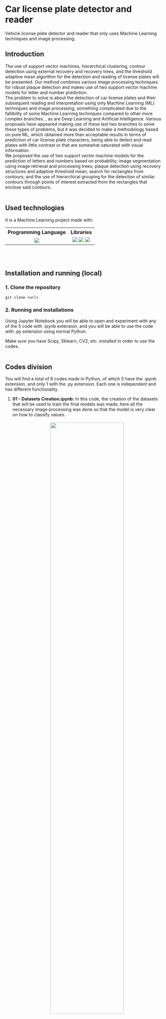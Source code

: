 <h1><b>Car license plate detector and reader</b></h1>

Vehicle license plate detector and reader that only uses Machine Learning techniques and image processing.<br>

<h2><b>Introduction</b></h2>

The use of support vector machines, hierarchical clustering, contour detection using external recovery and recovery trees, and the threshold adaptive mean algorithm for the detection and reading of license plates will be presented. Our method combines various image processing techniques for robust plaque detection and makes use of two support vector machine models for letter and number prediction.<br>
The problem to solve is about the detection of car license plates and their subsequent reading and interpretation using only Machine Learning (ML) techniques and image processing, something complicated due to the fallibility of some Machine Learning techniques compared to other more complex branches. , as are Deep Learning and Artificial Intelligence. Various proposals have appeared making use of these last two branches to solve these types of problems, but it was decided to make a methodology based on pure ML, which obtained more than acceptable results in terms of prediction of car license plate characters, being able to detect and read plates with little contrast or that are somewhat saturated with visual information.<br>
We proposed the use of two support vector machine models for the prediction of letters and numbers based on probability; image segmentation using image retrieval and processing trees; plaque detection using recovery structures and adaptive threshold mean; search for rectangles from contours; and the use of hierarchical grouping for the detection of similar contours through points of interest extracted from the rectangles that enclose said contours.<br><br>

<h2><b>Used technologies</b></h2>

It is a Machine Learning project made with:

<table align="center">
    <tr>
        <th align="center" style="text-align: center">
            Programming Language
        </th>
        <th align="center" style="text-align: center">
            Libraries
        </th>
    </tr>
    <tr>
        <td align="center">
            <img src="https://img.shields.io/badge/python-blue.svg?style=for-the-badge&logo=python&logoColor=white">
        </td>
        <td align="center">
            <img src="https://img.shields.io/badge/sklearn-c1ae32.svg?style=for-the-badge">
            <img src="https://img.shields.io/badge/scipy-white.svg?style=for-the-badge&logo=scipy&logoColor=071a68">
            <img src="https://img.shields.io/badge/cv2-ab33c6.svg?style=for-the-badge">
        </td>
    </tr>
</table>
<br><br>

<!-- <h2><b>Demo (not available yet)</b></h2>

Currently there is no live visualization, since it is planned to migrate the database to MongoDB and make a modification to the Front-End to improve the view, which is currently very basic. As well as switching from JavaScript to TypeScript.
<br><br> -->

<h2><b>Installation and running (local)</b></h2>

### 1. Clone the repository
```
git clone <url>
```

### 2. Running and installations
Using Jupyter Notebook you will be able to open and experiment with any of the 5 code with .ipynb extension, and you will be able to use the code with .py extension using normal Python.

Make sure you have Scipy, Sklearn, CV2, etc. installed in order to use the codes.
<br><br>

<h2><b>Codes division</b></h2>

You will find a total of 6 codes made in Python, of which 5 have the .ipynb extension, and only 1 with the .py extension. Each one is independent and has different functionality.

<ol>
    <li>
        <b>01 - Datasets Creation.ipynb:</b>
        In this code, the creation of the datasets that will be used to train the final models was made, here all the necessary image processing was done so that the model is very clear on how to classify values.<br><br>
        <div align="center">
            <img width="70%" src="https://github.com/ASASauqui/Car-license-plate-detector-and-reader/blob/main/Readme%20Images/codes_images/1.png?raw=true" />
            <p>Dataset information in .csv.</p>
        </div><br>
    </li>
    <li>
        <b>02 - Models Creation.ipynb</b> In this code, the creation of the support vector machine models was carried out.<br><br>
        <div align="center">
            <img width="50%" src="https://github.com/ASASauqui/Car-license-plate-detector-and-reader/blob/main/Readme%20Images/codes_images/2.png?raw=true" />
            <p>Model files.</p>
        </div><br>
    </li>
    <li>
        <b>03 - Methodology - Experiments (Only Car Plate).ipynb</b> In this code, the methodology for the detection and reading of automobile license plates was applied when only an image of the license plate is given, without the car.<br><br>
        <div align="center">
            <img width="40%" src="https://github.com/ASASauqui/Car-license-plate-detector-and-reader/blob/main/Readme%20Images/codes_images/3.png?raw=true" />
            <p>Detection and reading of important components.</p>
        </div><br>
    </li>
    <li>
        <b>04 - Methodology - Experiments (Car with Plate).ipynb</b> In this code, the methodology for the detection and reading of car license plates was applied when an image of a car with its license plate is delivered.<br><br>
        <div align="center">
            <img width="40%" src="https://github.com/ASASauqui/Car-license-plate-detector-and-reader/blob/main/Readme%20Images/codes_images/4.png?raw=true" />
            <p>Detection and reading of important components in a car plate with car.</p>
        </div><br>
    </li>
    <li>
        <b>05 - Methodology - Plate detection on video.py</b> In this code, the methodology for the detection and reading of car license plates was applied, but in real time, through a video that was provided. It usually goes slow.
    </li>
    <li>
        <b>Random experiments.ipynb</b> This code was the mother code, from here the others arose, since many of the experiments necessary for the methodology to work were carried out in it. It doesn't have any logic, they are just tests and tests, but we decided to leave it here because it was the beginning of everything.
    </li>
</ol>
<br><br>

<h2><b>Folders division</b></h2>

The 5 folders that you will be able to see in the project store: training and experimentation images, explanatory documents in a professional manner, and Support Vector Classifier (SVC) models created for the identification of letters and numbers.

<ol>
    <li>
        <b>Experiments datasets:</b> Inside this folder are images that were experimented with once the project was finished. They are images of car license plates, either in a car or individually, they were used in order to test the efficiency of the proposed methodology and verify that it works optimally.
    </li>
    <li>
        <b>Explanation document:</b> Inside this folder is an IEEE manuscript, which explains in a concrete way how this methodology for plate detection was created. If you want to know more about the Machine Learning techniques used, the creation of models, results, etc., read this manuscript.
    </li>
    <li>
        <b>Image datasets:</b> Inside this folder you will see that there are 4 folders that contain thousands of images of letters and numbers, they are all the images used for the creation of the final datasets for the identification of the letters and numbers of the car plates. Each of these images underwent image processing to improve the identification of values in the model.
    </li>
    <li>
        <b>Letters and numbers datasets:</b> Inside this folder there are several .csv files, which have the information of all the images of numbers and letters that went through an improvement process for their greater identification in a model. These are the datasets that the letter and number models were fed with.
    </li>
    <li>
        <b>Models:</b> Here you simply find the finished templates ready to use for number and letter identification.
    </li>
</ol>
<br><br>

<h2><b>Methodology</b></h2>

Below is a full explanation of the methodology used.

<h3><b>1. Preparation of datasets and models for the prediction of letters and numbers</b></h3>
<ul>
    <li>
        <b>A. Datasets</b><br>
        First, two datasets were obtained: one of 26,400 images of letters of the English alphabet, and another of 10,100 images of numbers. But, for the application of our proposal, it was decided to apply an image processing to these datasets, since each image contained too much excess space that would affect the quality of the models' predictions. Image processing for the datasets consisted of: converting the image to grayscale; then apply an Otsu threshold to be able to binarize the image and distinguish the objects in a better way; search for contours within the image using external retrieval for the detection of the largest block of pixels (which in this case is the specific character in the image); search for the largest rectangle in the image (in case there is some kind of unwanted segmentation); Up to this point, all this was done to only identify the character that matters to us within the image and crop it to eliminate the excess space from it. Once the new cropped image is obtained, it must be resized to 28x28 pixels; apply grayscale again (since the cropped image was obtained directly from the image without processing); apply Gaussian blur to correct blemishes within the image; and, finally, reapplying an Otsu thresholding to obtain only black or white values in the image pixel matrix (0 or 255).<br><br>
        <div align="center">
            <img width="60%" src="https://github.com/ASASauqui/Car-license-plate-detector-and-reader/blob/main/Readme%20Images/methodology/methodology_1.png?raw=true" />
            <p>Image of the letter 'A' after going through image processing.</p>
        </div><br>
        Once the appropriate image processing has been applied, the image was converted to a single dimension, these values will be our 'x' in the training of our model, and the 'y' will be the ASCII code of said character. Therefore, this ASCII code must be added to the end of the new one-dimensional vector created earlier. Each image is added to a list, whether it is a letter or a number, here there is a division, because there will be a model exclusively for letters and another for numbers. Each of these two lists were randomized in position to obtain scrambled samples; each list was converted into a Dataframe and exported as a “.csv” file.<br>
        In this way, two datasets have been created, one exclusively for letters and the other for numbers.<br>
        These datasets will be useful for training our models for character prediction.
    </li>
    <li>
        <b>B. Support Vector Machine Models</b><br>
        It was intended to use multinomial logistic regression models or support vector machine models for character prediction, since these are dedicated to classifying elements of different classes in a vector space, but in the end the use of multinomial models was chosen. support vector machines for obtaining better accuracy and R2 results. In the case of the model for the letters, an accuracy of 0.908 and an R2 of 0.844 were obtained; and in the case of the number model, an accuracy of 0.949 and an R2 of 0.872, while the results of the logistic regression models maintained lower values than those previously presented. Support vector machine models, based on these statistical metrics, revealed that their predictions are good and maintain a “actual values-predictions” relationship close to the form of the function y=x.<br>
        As already mentioned in the previous section, two models were created, one exclusively for letters and the other for numbers, this to obtain better discernments between characters of the same species (letters or numbers), and to be able to make comparisons between similar characters and reduce the margin of error of prediction between them. For the creation of each model, the information of said datasets was segmented into 'x' and 'y', where 'x' are the binarized values of each image, and 'y' is the ASCII value that corresponds to said image. These values were entered into the support vector machine model to train it and later the model was exported to use it in the methodology for reading car license plates.
    </li>
</ul>

<h3><b>2. Plate detection</b></h3>
<ul>
    <li>
        This is the first part of the methodology for capturing and reading plaques, plaque detection; For this, the following methodology was carried out.<br>
        You need a frame or an image where a car appears that contains some type of visible license plate. To extract the plate from it, various image processes will be applied to the image to obtain important information that helps its identification.<br>
        First, the image is converted to grayscale; followed by the application of a bilateral filter, for the elimination of image noise and its smoothing; after this, a Gaussian blur was added to correct imperfections within the image; and once the pertinent corrections were applied, the threshold adaptive average algorithm was included, which detects important information of the image in the form of edges.<br>
        Once the edges were located, a contour search was applied using the list recovery technique (it shows all possible contours); These contours are ordered from largest to smallest according to their area and only the 25 largest contours are chosen to eliminate unnecessary ones.<br>
        For each contour, its area is drawn and it is enclosed in a rectangle for its detection. The perimeter of the original contour is calculated to approximate the shape of its figure, here the objective is to find figures that have 4 vertices (whether rectangles or squares), therefore, if the approximate figure contains only 4 vertices, and if the area of said figure is less than or equal to 50% of the area of the original figure, and if its aspect ratio is greater than or equal to 1.7 and less than or equal to 5 (aspect ratio that license plates usually have), then it will be considered that said rectangle contains a license plate, and the sector of said rectangle will be extracted from the original image to obtain the license plate and frame it.<br><br>
        <div align="center">
            <img width="60%" src="https://github.com/ASASauqui/Car-license-plate-detector-and-reader/blob/main/Readme%20Images/methodology/methodology_2.png?raw=true" />
            <p>Plate detection algorithm framing the car plate in red.</p>
        </div><br>
    </li>
</ul>

<h3><b>3. Plate reading</b></h3>

Once the license plate has been identified and its image has been obtained, it can be read to find out what its serial code is.

<ul>
    <li>
        <b>A. Models importation</b><br>
        For plate reading it is important to import the models previously created for the prediction of letters and numbers.
    </li>
    <li>
        <b>B. Image processing</b><br>
        Again, the essential step in any image information reading process is image processing. The plate image will be converted to grayscale, a Gaussian blur will be applied to remove imperfections from said image and finally an Otsu thresholding to be able to binarize the image and distinguish the objects within it in a better way.<br><br>
        <div align="center">
            <img width="60%" src="https://github.com/ASASauqui/Car-license-plate-detector-and-reader/blob/main/Readme%20Images/methodology/methodology_3.png?raw=true" />
            <p>Car license plate after image processing.</p>
        </div><br>
    </li>
    <li>
        <b>C. Obtaining important components</b><br>
        Having the image processed in an ideal way, we will proceed to search for contours using the recovery tree technique to obtain all the contours of the image; and a rectangle will be added to these contours that covers them in the best possible way.<br>
        The problem now is that there are too many rectangles for having obtained all the rectangles in the image, so the next task is to reduce the number of rectangles considerably, eliminating those that are not greater than or equal in width to 2% of the width of the image. original image and not less than or equal to 30% width of the original image; and at the same time, they must comply with being greater than or equal to 30% of the height of the original image and being less than or equal to 80% of the height of the original image. In this way, up to 95% of the rectangles initially obtained are usually eliminated (since there are usually dozens of rectangles the size of a single pixel) and only those that have a thin shape in width and have an elongated height remain, basically , the figure that letters and numbers usually have on a car plate.<br>
        Those rectangles that managed to meet the desired specifications, the image contained within them is extracted from the original image and resized to 28x28 pixels (the size of the images that our models accept). These images and rectangles are saved in variables for later use in some remaining procedures.<br><br>
        <div align="center">
            <img width="50%" src="https://github.com/ASASauqui/Car-license-plate-detector-and-reader/blob/main/Readme%20Images/methodology/methodology_4.png?raw=true" />
            <p>Rectangles that met the specifications.</p>
        </div><br>
    </li>
    <li>
        <b>D. Obtaining points of interest from rectangles</b><br>
        This step is extremely important for the identification of the correct rectangles (by correct we refer to those rectangles that contain a letter or number and that belong to the serial code of the plate).<br>
        It was decided that each rectangle would have 3 points that are of interest to us for the identification of those that are suitable, which are: the 'y' coordinate of the point of origin of the rectangle (the vertex of the upper left side); y-coordinate of the vertex below the point of origin (the vertex of the lower left side of the rectangle); and finally the height of the rectangle. These points are of great interest, since normally the numbers and letters that are part of the plate serial code tend to have the same height and are usually aligned horizontally in a straight line, so those that meet these similarities have high probabilities of being part of the characters that make up the serial code.<br>
        The points of interest of each rectangle were saved in a list and the values were normalized, this because, depending on the image, there may be more or fewer pixels, it will not always be the same; This ensures that, regardless of the number of pixels that exist, there are "relative" values.
    </li>
    <li>
        <b>E. Obtaining suitable components</b><br>
        In this part, those images that are part of the plate serial number will be extracted with the help of points of interest. The points of interest will be subjected to a hierarchical grouping using the "Ward" variance minimization algorithm, and thanks to the fact that the values of the points of interest are normalized, we can determine that these points will always vary by a distance between 0 and 1. , where 0.15 is the appropriate distance where usually all the members belonging to the serial code of the board form a single cluster together.<br><br>
        <div align="center">
            <img width="60%" src="https://github.com/ASASauqui/Car-license-plate-detector-and-reader/blob/main/Readme%20Images/methodology/methodology_5.png?raw=true" />
            <p>Hierarchical clustering dendrogram showing that all points of interest in the rectangles of each image, in this example, lie within the distance of 0.15.</p>
        </div><br>
        The next thing is to find the cluster that contains the largest number of elements, since this is the one that ensures that all its points of interest are relatively similar and because normally a license plate usually has between 4 and 9 characters, and with all the restrictions placed previously, the remaining images and rectangles have decreased too much, for this reason, the group that turns out to contain the greatest number of elements at this separation distance, has the highest probability of being the correct one, since it is too much of a coincidence than at a distance less than or equal to 0.15, there are very similar elements that form a large group and that are not the characters that make up the plate serial code.<br>
        Once the largest cluster is obtained, we choose the images belonging to said cluster and discard those that are not part of it; In this way, we can say that we already have, to a certain extent, the appropriate components.<br><br>
        <div align="center">
            <img width="50%" src="https://github.com/ASASauqui/Car-license-plate-detector-and-reader/blob/main/Readme%20Images/methodology/methodology_6.png?raw=true" />
            <p>Images within the largest cluster that belong to the vehicle's license plate serial code.</p>
        </div><br>
    </li>
    <li>
        <b>F. Image ordering</b><br>
        The order of the images that we have does not correspond to the actual order in which they are found on the plate, they are usually randomized, therefore, to find the appropriate order, we order the images from smallest to largest according to their 'x' coordinate of the point of origin (vertex of the upper left side of the rectangle of the image), in this simple way, we managed to put the images in the correct order.<br><br>
        <div align="center">
            <img width="50%" src="https://github.com/ASASauqui/Car-license-plate-detector-and-reader/blob/main/Readme%20Images/methodology/methodology_7.png?raw=true" />
            <p>Images ordered correctly.</p>
        </div><br>
    </li>
    <li>
        <b>G. Component Image Processing</b><br>
        Again, image processing must be applied to each image of the obtained components (which contain a character from the board). The previously used image filters are applied: conversion to grayscale; Gaussian blur; and here the difference is that we create two images based on it: to one we apply Otsu's binary thresholding, and to another the same, but being the inverse binarization; this was intended to cope with whatever color type the plate uses. In later processes it will be decided which binarization is correct.<br>
        These two new images created based on each image that is contained, should be saved, since they are useful for the next step.
    </li>
    <li>
        <b>H. Character predictions based on probability</b><br>
        Now, we will proceed to predict which character is most likely to be the one that contains the image. This process must be carried out for each of the two images obtained for each image of the components, that is, it must be applied separately for the binarization images and for the inverse binarization images.<br>
        First, the image matrix must be resized in a single dimension (thinning), and using the two models we have for the prediction of letters and numbers, we input said linear vector to both models to obtain their predictions, both in letters and numbers. in numbers. From the probability results in both cases, the value of the highest probability produced by each model is obtained, and depending on which probability is greater, it will be discerned whether it is a letter or a number. But in the event that the probability that it is a number is greater than the probability that it is a letter, it should be taken into account that the probability that it is a letter is not greater than or equal to 97%, since if it is it is, it means that it has more possibilities of being a letter, since the model that was trained exclusively with letters contains 26 classes (letters of the English alphabet) against the 10 classes that were used in the number model (numbers of the alphabet). 0 to 9), so if the probability of it being a letter is greater than or equal to 97%, it's too much of a coincidence that you've returned such a high probability having so many classes in your vector array. And if, otherwise, it is not true that the probability that it is a letter exceeds or is equal to 97%, then it will definitely be taken that it is a number.<br>
        In this way, it was obtained which character is suitable for both the binarized image and the inversely binarized image.
    </li>
    <li>
        <b>I. Decide the correct binarization</b><br>
        In this section, it will be decided which of the two types of binarization is the ideal one.<br>
        Up to this point, there should be 2N number of images, where N is the number of original images that make up the serial code of the board; N are binarized, and the other N of 2N are inversely binarized. A summation of the probabilities of each image must be made and check which summation is greater; the sum that turns out to be greater should be the correct binarization method, since it was the closest to having accurate predictions, contrary to the other one that, having the values inverted, tended to predict non-existent characters and hence its low probabilities.<br>
        Once the proper binarization has been determined, we discard the other images and data, leaving only the ones that should be.
    </li>
    <li>
        <b>J. Discard images for low probability</b><br>
        Once the correct characters of the images belonging to the serial code of the car plate are obtained, a check must be made that the probability that it is said character is greater than or equal to 40%, this for each character. 40% was chosen to give a considerable margin of error, since we want the model to be robust, and, in these models, having less than 50% of that character does not mean that it is a bad prediction, more well indicates that it may be that character because there are enough matches, but it is not entirely clear.<br>
        Those characters that do not meet 40% of being the character they claim to be will be discarded, since it is probably an intrusive image that met the other requirements of the restrictions that were imposed.<br>
        So far, you should have what are possibly the correct characters that are in the serial code of the board.
    </li>
    <li>
        <b>K. Form the chain</b><br>
        Finally, it is enough to concatenate the resulting characters and deliver a single "string" type variable to the plate detector so that it can place it as the plate identifier.<br><br>
        <div align="center">
            <img width="50%" src="https://github.com/ASASauqui/Car-license-plate-detector-and-reader/blob/main/Readme%20Images/methodology/methodology_8.png?raw=true" />
            <p>Completed plate prediction.</p>
        </div><br>
    </li>
</ul>

<h2><b>4. Results</b></h2>

As previously mentioned, the results of the models used for the detection of letters and numbers were very good, having, in the case of the model for letters, an accuracy of 0.908 and an R2 of 0.844; and, in the case of the number model, an accuracy of 0.949 and an R2 of 0.872.<br>
The results delivered by the proposed methodology, in general, were very good, being able to read plates that have a weak contrast or that have different colors, it is even capable of doing its work on plates with a bit of unnecessary saturation.<br>
In general, from an exclusive dataset to verify the effectiveness of the algorithm, made up of 148 plates from different countries, types, colors, fonts and text locations, it managed to hit 80 plates perfectly (without any type of error), others 43 plates had only one error and the remaining ones had more than one error. To observe the number of errors, the Levenshtein distance algorithm was used to compare two strings. The standard deviation of 1.312 indicates that there is usually an error between predictions, and the average distance gives us 0.831, indicating the same as the standard deviation, that it is possible that there may be an error for each prediction between 4-9 characters. who usually owns a license plate.<br>
Obviously, the best results were given in boards of the European, Japanese, Chinese, Argentinian, Russian, etc. type, because these boards have little information saturation and, normally, the contrast of the components is very high. In the case of license plates in the United States, the results were mixed, since license plates in this country can be customized and tend to have an excessive saturation of components and colors, making it difficult to recognize the serial code. But, even if they are diverse, as long as the letters can be discerned, the information can be read correctly.<br>
Therefore, these success rates could be increased if only plates from China, Russia, Japan, etc. had been placed, and, conversely, decreased if only complex plates had been placed. For this reason, various plates were put on it, to avoid any type of "favoritism" towards a type of plate.<br>
However, the methodology presents some confusion between similar characters, hence the problem that arose in most of the 43 plates that presented a single error. The characters that are often confused are the following: between 'G' and '6'; between '0' and '0'; between 'B' and '8'; between 'D' and 'O'; between 'I' and '1'; between 'Z' and '2'; etc. This can reduce the accuracy of the model, but the confusion is understandable, since at the time of image processing some samples may have remained similar and hence the errors between these characters with similarities. In addition to that, in themselves, these pairs of characters tend to be very similar.<br><br>

<div align="center">
    <img width="40%" src="https://github.com/ASASauqui/Car-license-plate-detector-and-reader/blob/main/Readme%20Images/methodology/methodology_9.png?raw=true" />
    <p>Some predictions.</p>
</div>
